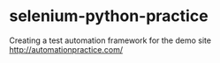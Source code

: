 # selenium-python-practice
Creating a test automation framework for the demo site http://automationpractice.com/
